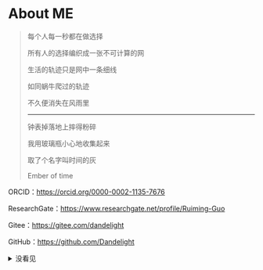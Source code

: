 # About ME

> 每个人每一秒都在做选择
>
> 所有人的选择编织成一张不可计算的网
>
> 生活的轨迹只是网中一条细线
>
> 如同蜗牛爬过的轨迹
>
> 不久便消失在风雨里
>
> ******
>
> 钟表掉落地上摔得粉碎
>
> 我用玻璃瓶小心地收集起来
>
> 取了个名字叫时间的灰
>
> Ember of time



ORCID：https://orcid.org/0000-0002-1135-7676

ResearchGate：https://www.researchgate.net/profile/Ruiming-Guo

Gitee：https://gitee.com/dandelight

GitHub：https://github.com/Dandelight

<details>
    <summary>没看见</summary>
    <code>
                 (__)
                 (oo)
           /------\/
          / |    ||
         *  /\---/\
            ~~   ~~
..."Have you mooed today?"...
    </code>
</details>
